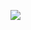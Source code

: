 ![](https://camo.githubusercontent.com/4648c67f5df7398221271f4ddb6a8fb1f2fb1708e1330ed1716a9a2ec85e7389/68747470733a2f2f696d672e736869656c64732e696f2f62616467652f4c75612532302545322541442539302d3030374143433f7374796c653d666f722d7468652d6261646765266c6f676f3d6c7561266c6f676f436f6c6f723d7768697465)
